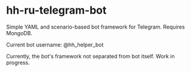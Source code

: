 # hh-ru-telegram-bot
Simple YAML and scenario-based bot framework for Telegram. Requires MongoDB.

Current bot username: @hh_helper_bot

Currently, the bot's framework not separated from bot itself. Work in progress.
